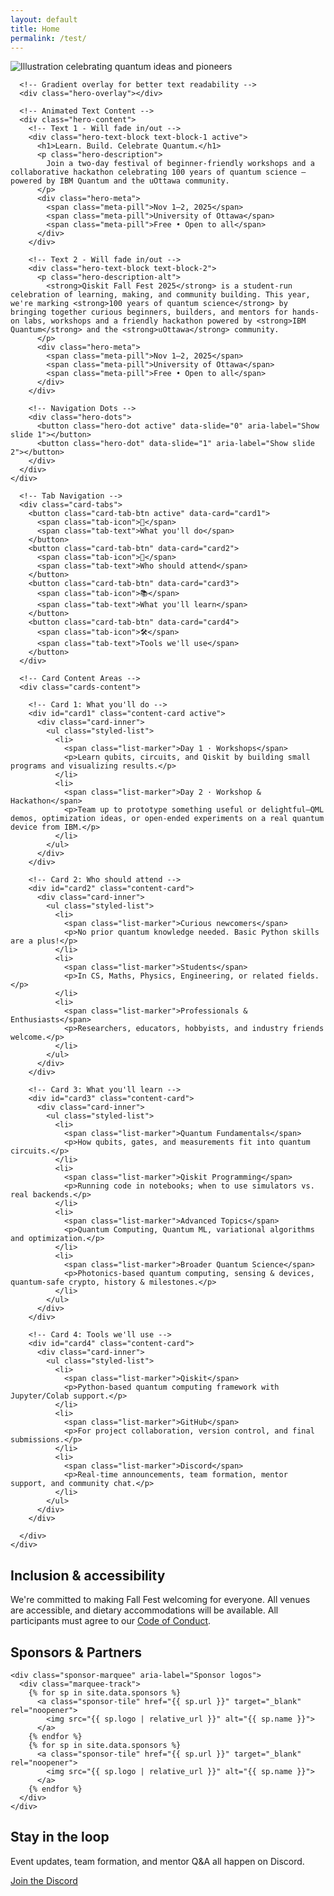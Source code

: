 ```yaml
---
layout: default
title: Home
permalink: /test/
---
```


<section class="hero">
  <!-- <div class="container hero-inner"> -->
    <!-- <h1>Learn. Build. Celebrate Quantum.</h1> -->
    <!-- <p>Join a two-day festival of beginner-friendly workshops and a collaborative hackathon celebrating 100 years of quantum science — powered by IBM Quantum and the uOttawa community.</p> -->
    <!-- <div class="meta">
      <span class="pill">Nov 1–2, 2025</span>
      <span class="pill">University of Ottawa</span>
      <span class="pill">Free • Open to all</span>
    </div> -->
  <!-- </div> -->
</section>

<main class="container">
  <!-- SECTION 1: Hero Banner with Animated Text Overlay -->
  <section class="hero-banner-section">
    <div class="hero-banner-container">
      <img
        src="{{ '/assets/Full_Illustration.png' | relative_url }}"
        alt="Illustration celebrating quantum ideas and pioneers"
        class="hero-background-image"
        loading="eager"
        decoding="async"
      >
      
      <!-- Gradient overlay for better text readability -->
      <div class="hero-overlay"></div>
      
      <!-- Animated Text Content -->
      <div class="hero-content">
        <!-- Text 1 - Will fade in/out -->
        <div class="hero-text-block text-block-1 active">
          <h1>Learn. Build. Celebrate Quantum.</h1>
          <p class="hero-description">
            Join a two-day festival of beginner-friendly workshops and a collaborative hackathon celebrating 100 years of quantum science — powered by IBM Quantum and the uOttawa community.
          </p>
          <div class="hero-meta">
            <span class="meta-pill">Nov 1–2, 2025</span>
            <span class="meta-pill">University of Ottawa</span>
            <span class="meta-pill">Free • Open to all</span>
          </div>
        </div>
        
        <!-- Text 2 - Will fade in/out -->
        <div class="hero-text-block text-block-2">
          <p class="hero-description-alt">
            <strong>Qiskit Fall Fest 2025</strong> is a student-run celebration of learning, making, and community building. This year, we're marking <strong>100 years of quantum science</strong> by bringing together curious beginners, builders, and mentors for hands-on labs, workshops and a friendly hackathon powered by <strong>IBM Quantum</strong> and the <strong>uOttawa</strong> community.
          </p>
          <div class="hero-meta">
            <span class="meta-pill">Nov 1–2, 2025</span>
            <span class="meta-pill">University of Ottawa</span>
            <span class="meta-pill">Free • Open to all</span>
          </div>
        </div>
        
        <!-- Navigation Dots -->
        <div class="hero-dots">
          <button class="hero-dot active" data-slide="0" aria-label="Show slide 1"></button>
          <button class="hero-dot" data-slide="1" aria-label="Show slide 2"></button>
        </div>
      </div>
    </div>
  </section>
  
  <!-- SECTION 2: Interactive Content Cards -->
  <section id="about" class="content-cards-section">
    <div class="container">
      
      <!-- Tab Navigation -->
      <div class="card-tabs">
        <button class="card-tab-btn active" data-card="card1">
          <span class="tab-icon">🚀</span>
          <span class="tab-text">What you'll do</span>
        </button>
        <button class="card-tab-btn" data-card="card2">
          <span class="tab-icon">👥</span>
          <span class="tab-text">Who should attend</span>
        </button>
        <button class="card-tab-btn" data-card="card3">
          <span class="tab-icon">📚</span>
          <span class="tab-text">What you'll learn</span>
        </button>
        <button class="card-tab-btn" data-card="card4">
          <span class="tab-icon">🛠️</span>
          <span class="tab-text">Tools we'll use</span>
        </button>
      </div>
  
      <!-- Card Content Areas -->
      <div class="cards-content">
        
        <!-- Card 1: What you'll do -->
        <div id="card1" class="content-card active">
          <div class="card-inner">
            <ul class="styled-list">
              <li>
                <span class="list-marker">Day 1 · Workshops</span>
                <p>Learn qubits, circuits, and Qiskit by building small programs and visualizing results.</p>
              </li>
              <li>
                <span class="list-marker">Day 2 · Workshop & Hackathon</span>
                <p>Team up to prototype something useful or delightful—QML demos, optimization ideas, or open-ended experiments on a real quantum device from IBM.</p>
              </li>
            </ul>
          </div>
        </div>
  
        <!-- Card 2: Who should attend -->
        <div id="card2" class="content-card">
          <div class="card-inner">
            <ul class="styled-list">
              <li>
                <span class="list-marker">Curious newcomers</span>
                <p>No prior quantum knowledge needed. Basic Python skills are a plus!</p>
              </li>
              <li>
                <span class="list-marker">Students</span>
                <p>In CS, Maths, Physics, Engineering, or related fields.</p>
              </li>
              <li>
                <span class="list-marker">Professionals & Enthusiasts</span>
                <p>Researchers, educators, hobbyists, and industry friends welcome.</p>
              </li>
            </ul>
          </div>
        </div>
  
        <!-- Card 3: What you'll learn -->
        <div id="card3" class="content-card">
          <div class="card-inner">
            <ul class="styled-list">
              <li>
                <span class="list-marker">Quantum Fundamentals</span>
                <p>How qubits, gates, and measurements fit into quantum circuits.</p>
              </li>
              <li>
                <span class="list-marker">Qiskit Programming</span>
                <p>Running code in notebooks; when to use simulators vs. real backends.</p>
              </li>
              <li>
                <span class="list-marker">Advanced Topics</span>
                <p>Quantum Computing, Quantum ML, variational algorithms and optimization.</p>
              </li>
              <li>
                <span class="list-marker">Broader Quantum Science</span>
                <p>Photonics-based quantum computing, sensing & devices, quantum-safe crypto, history & milestones.</p>
              </li>
            </ul>
          </div>
        </div>
  
        <!-- Card 4: Tools we'll use -->
        <div id="card4" class="content-card">
          <div class="card-inner">
            <ul class="styled-list">
              <li>
                <span class="list-marker">Qiskit</span>
                <p>Python-based quantum computing framework with Jupyter/Colab support.</p>
              </li>
              <li>
                <span class="list-marker">GitHub</span>
                <p>For project collaboration, version control, and final submissions.</p>
              </li>
              <li>
                <span class="list-marker">Discord</span>
                <p>Real-time announcements, team formation, mentor support, and community chat.</p>
              </li>
            </ul>
          </div>
        </div>
  
      </div>
    </div>
  </section>










  <section class="card">
    <h2>Inclusion & accessibility</h2>
    <p>
      We're committed to making Fall Fest welcoming for everyone. All venues are accessible, 
      and dietary accommodations will be available. All participants must agree to our
      <a href="{{ '/code-of-conduct/' | relative_url }}">Code of Conduct</a>.
    </p>
  </section>

  <section class="card" aria-labelledby="sponsor-heading">
    <h2 id="sponsor-heading">Sponsors & Partners</h2>

    <div class="sponsor-marquee" aria-label="Sponsor logos">
      <div class="marquee-track">
        {% for sp in site.data.sponsors %}
          <a class="sponsor-tile" href="{{ sp.url }}" target="_blank" rel="noopener">
            <img src="{{ sp.logo | relative_url }}" alt="{{ sp.name }}">
          </a>
        {% endfor %}
        {% for sp in site.data.sponsors %}
          <a class="sponsor-tile" href="{{ sp.url }}" target="_blank" rel="noopener">
            <img src="{{ sp.logo | relative_url }}" alt="{{ sp.name }}">
          </a>
        {% endfor %}
      </div>
    </div>
  </section>

  <section class="card center">
    <h2>Stay in the loop</h2>
    <p>Event updates, team formation, and mentor Q&A all happen on Discord.</p>
    <a class="btn" href="{{ '/contact/' | relative_url }}">Join the Discord</a>
  </section>

</main>
<script src="{{ '/assets/about.js' | relative_url }}"></script>
